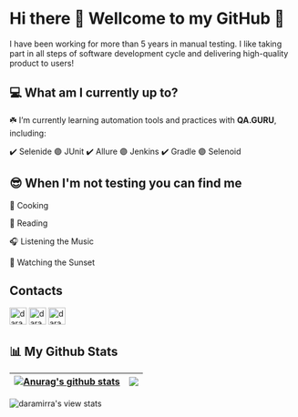 # Hi there :herb: Wellcome to my GitHub :purple_heart:

I have been working for more than 5 years in manual testing.
I like taking part in all steps of software development cycle and delivering high-quality product to users!

## 💻 What am I currently up to?

:shamrock:  I’m currently learning automation tools and practices with **QA.GURU**, including:

:heavy_check_mark: Selenide
:purple_circle: JUnit
:heavy_check_mark: Allure
:purple_circle: Jenkins
:heavy_check_mark: Gradle
:purple_circle: Selenoid


## :sunglasses: When I'm not testing you can find me
:mushroom: Cooking

:open_book: Reading

:headphones: Listening the Music

:purple_heart: Watching the Sunset

## Contacts
[<img  alt="daramirra | Telegram" width="30px" src="https://github.githubassets.com/favicons/favicon.svg">](https://github.com/daramirra)
[<img  alt="daramirra | Telegram" width="30px" src="https://telegram.org/favicon.ico">](https://t.me/daramirra) 
[<img  alt="daramirra | Instagram" width="30px" src="https://www.instagram.com/static/images/ico/favicon-192.png/68d99ba29cc8.png">](https://www.instagram.com/daramira)

## :bar_chart: My Github Stats
| <a href="https://github.com/daramirra/github-readme-stats"><img align="center" src="https://github-readme-stats.vercel.app/api?username=daramirra&show_icons=true&include_all_commits=true&theme=buefy&hide_border=true" alt="Anurag's github stats" /></a> | <a href="https://github.com/daramirra/github-readme-stats"><img align="center" src="https://github-readme-stats.vercel.app/api/top-langs/?username=daramirra&layout=compact&theme=buefy&hide_border=true" /></a> |
| ------------- | ------------- |

![daramirra's view stats](https://komarev.com/ghpvc/?username=daramirra-gh&color=blueviolet&style=flat)
